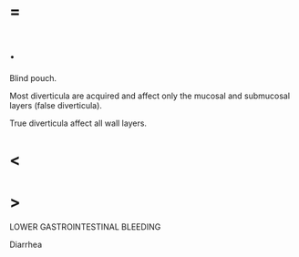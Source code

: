 # =

# .

Blind pouch.

Most diverticula are acquired and affect only the mucosal and submucosal layers (false diverticula).

True diverticula affect all wall layers.

# <

# >

LOWER GASTROINTESTINAL BLEEDING

Diarrhea
